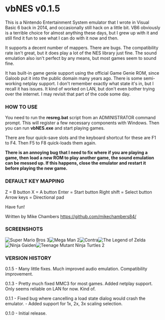 # vbNES v0.1.5

This is a Nintendo Entertainment System emulator that I wrote in Visual Basic 6 back in 2014, and occasionally still hack on a little bit. VB6 obviously is a terrible choice for almost anything these days, but I grew up with it and still find it fun to see what I can do with it now and then.

It supports a decent number of mappers. There are bugs. The compatibility rate isn't great, but it does play a lot of the NES library just fine. The sound emulation also isn't perfect by any means, but most games seem to sound fine.

It has built-in game genie support using the official Game Genie ROM, since Galoob put it into the public domain many years ago. There is some semi-working netplay support. I don't remember exactly what state it's in, but I recall it has issues. It kind of worked on LAN, but don't even bother trying over the internet. I may revisit that part of the code some day.

### HOW TO USE

You need to run the **resreg.bat** script from an ADMINISTRATOR command prompt. This will register a few necessary components with Windows. Then you can run **vbNES.exe** and start playing games.

There are four quick-save slots and the keyboard shortcut for these are F1 to F4. Then F5 to F8 quick-loads them again.

**There is an annoying bug that I need to fix where if you are playing a game, then load a new ROM to play another game, the sound emulation can be messed up. If this happens, close the emulator and restart it before playing the new game.**

### DEFAULT KEY MAPPING
Z = B button
X = A button
Enter = Start button
Right shift = Select button
Arrow keys = Directional pad

Have fun!

Written by Mike Chambers
https://github.com/mikechambers84/

### SCREENSHOTS
![Super Mario Bros 3](https://github.com/mikechambers84/vbNES/blob/main/screenshots/01.png?raw=true)![Mega Man 2](https://github.com/mikechambers84/vbNES/blob/main/screenshots/02.png?raw=true)![Contra](https://github.com/mikechambers84/vbNES/blob/main/screenshots/03.png?raw=true)![The Legend of Zelda](https://github.com/mikechambers84/vbNES/blob/main/screenshots/04.png?raw=true)![Ninja Gaiden](https://github.com/mikechambers84/vbNES/blob/main/screenshots/05.png?raw=true)![Teenage Mutant Ninja Turtles 2](https://github.com/mikechambers84/vbNES/blob/main/screenshots/06.png?raw=true)


### VERSION HISTORY

0.1.5 - Many little fixes. Much improved audio emulation. Compatibility improvement.

0.1.3 - Pretty much fixed MMC3 for most games. Added netplay support. Only seems reliable on LAN for now. Kind of.

0.1.1 - Fixed bug where cancelling a load state dialog would crash the emulator.
      - Added support for 1x, 2x, 3x scaling selection.

0.1.0 - Initial release.

